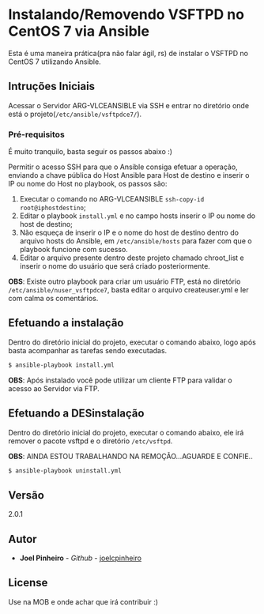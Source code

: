 # Instalando/Removendo VSFTPD no CentOS 7 via Ansible

Esta é uma maneira prática(pra não falar ágil, rs) de instalar o VSFTPD no CentOS 7 utilizando Ansible.

## Intruções Iniciais

Acessar o Servidor ARG-VLCEANSIBLE via SSH e entrar no diretório onde está o projeto(`/etc/ansible/vsftpdce7/`).

### Pré-requisitos

É muito tranquilo, basta seguir os passos abaixo :)


Permitir o acesso SSH para que o Ansible consiga efetuar a operação, enviando a chave pública do Host Ansible para Host de destino e inserir o IP ou nome do Host no playbook, os passos são:

1. Executar o comando no ARG-VLCEANSIBLE `ssh-copy-id root@iphostdestino`;
2. Editar o playbook `install.yml` e no campo hosts inserir o IP ou nome do host de destino;
3. Não esqueça de inserir o IP e o nome do host de destino dentro do arquivo hosts do Ansible, em `/etc/ansible/hosts` para fazer com que o playbook funcione com sucesso.
4. Editar o arquivo presente dentro deste projeto chamado chroot_list e inserir o nome do usuário que será criado posteriormente.

**OBS**: Existe outro playbook para criar um usuário FTP, está no diretório `/etc/ansible/nuser_vsftpdce7`, basta editar o arquivo createuser.yml e ler com calma os comentários.

## Efetuando a instalação

Dentro do diretório inicial do projeto, executar o comando abaixo, logo após basta acompanhar as tarefas sendo executadas.

```sh
$ ansible-playbook install.yml
```


**OBS**: Após instalado você pode utilizar um cliente FTP para validar o acesso ao Servidor via FTP.

## Efetuando a DESinstalação

Dentro do diretório inicial do projeto, executar o comando abaixo, ele irá remover o pacote vsftpd  e o diretório `/etc/vsftpd`.

**OBS**: AINDA ESTOU TRABALHANDO NA REMOÇÃO...AGUARDE E CONFIE..

```sh
$ ansible-playbook uninstall.yml
```

## Versão

2.0.1

## Autor

* **Joel Pinheiro** - *Github* - [joelcpinheiro](https://github.com/joelcpinheiro)


## License

Use na MOB e onde achar que irá contribuir :)
